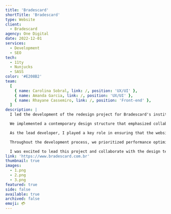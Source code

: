 ```yaml
---
title: 'Bradescard'
shortTitle: 'Bradescard'
type: Website
client:
  - Bradescard
agency: One Digital
date: 2022-12-01
services:
  - Development
  - SEO
tech:
  - 11ty
  - Nunjucks
  - SASS
color: '#E208B2'
team:
  [
    { name: Carolina Sobral, link: /, position: 'UX/UI' },
    { name: Amanda Garcia, link: /, position: 'UX/UI' },
    { name: Rhayane Cassemiro, link: /, position: 'Front-end' },
  ]
description: |
  I led the development of the redesign project for Bradescard's institutional website, which provides credit solutions on behalf of Bradesco. Our primary objective was to give the site a modern and clean aesthetic. Throughout the project, I actively participated in the UI and UX stages, collaborating closely with the design team and client to ensure technical feasibility.

  We implemented a contemporary design structure that emphasized collaboration with the development team. This allowed us to seamlessly integrate a client-approved tool into the website. Our development priorities included optimizing performance, ensuring accessibility, and streamlining maintenance to facilitate the addition of new features in the future.

  As the lead developer, I played a key role in ensuring that the website not only had a visually appealing design but also met technical requirements and industry standards. By actively participating in the UI and UX stages, I ensured that the website provided a seamless and engaging experience for visitors.

  Throughout the development process, we prioritized performance optimization to ensure fast loading times and smooth browsing. We also focused on making the website accessible to all users, adhering to accessibility guidelines. Additionally, we implemented a streamlined maintenance process to facilitate future updates and the addition of new features.

  I was excited to lead this project and collaborate with the design team and client to create a modern and user-friendly website for Bradescard.
link: 'https://www.bradescard.com.br'
thumbnail: true
images:
  - 1.png
  - 2.png
  - 3.png
featured: true
side: false
available: true
archived: false
emoji: 💳
---
```

